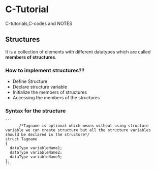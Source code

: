 # C-Tutorial
C-tutorials,C-codes and NOTES
## Structures
 It is a collection of elements with different datatypes which are called **members of structures**.
 ### How to implement structures??
  * Define Structure
  * Declare structure variable
  * Initialize the members of structures
  * Accessing the members of the structures
  ### Syntax for the structure
    ```
          /*Tagname is optional which means without using structure variable we can create structure but all the structure variables should be declared in the structure*/
    struct Tagname                    
    {
      dataType variableName1;
      dataType variableName2;
      dataType variableName3;
    };
    ```
 
